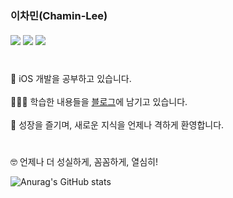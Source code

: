 ### 이차민(Chamin-Lee) <br><br> <a href="https://rose-eggnog-fa7.notion.site/9f8bd433e5474f928e18714466e1d535" target="_blank" rel="noopener"><img src="https://img.shields.io/badge/-Resume-black?logo=notion&logoColor=white?style=flat"/></a> <a href="https://www.linkedin.com/in/%EC%B0%A8%EB%AF%BC-%EC%9D%B4-887792183/" target="_blank" rel="noopener"><img src="https://img.shields.io/badge/LinkedIn-0077B5?logo=LinkedIn&logoColor=white?style=flat" /></a> <a href="https://leechamin.tistory.com/" target="_blank" rel="noopener"><img src="https://img.shields.io/badge/-Tistory-yellowgreen?style=flat&logo=Telegraph&logoColor=white"/></a>
#
🌱 iOS 개발을 공부하고 있습니다. 
<br>
<br>
👨🏻‍💻  학습한 내용들을 [블로그](https://leechamin.tistory.com/)에 남기고 있습니다.
<br>
<br>
🚀  성장을 즐기며, 새로운 지식을 언제나 격하게 환영합니다.


#


🤓  언제나 더 성실하게, 꼼꼼하게, 열심히!

![Anurag's GitHub stats](https://github-readme-stats.vercel.app/api?username=ChaminLee&show_icons=true&theme=chartreuse-dark)
